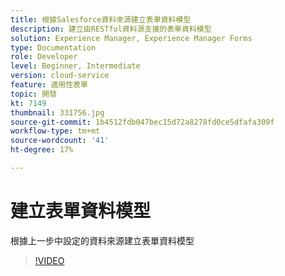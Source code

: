 ```yaml
---
title: 根據Salesforce資料來源建立表單資料模型
description: 建立由RESTful資料源支援的表單資料模型
solution: Experience Manager, Experience Manager Forms
type: Documentation
role: Developer
level: Beginner, Intermediate
version: cloud-service
feature: 適用性表單
topic: 開發
kt: 7149
thumbnail: 331756.jpg
source-git-commit: 1b4512fdb047bec15d72a8278fd0ce5dfafa309f
workflow-type: tm+mt
source-wordcount: '41'
ht-degree: 17%

---
```


# 建立表單資料模型

根據上一步中設定的資料來源建立表單資料模型

>[!VIDEO](https://video.tv.adobe.com/v/331756/?quality=12&learn=on)

